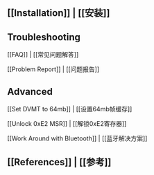 ## [[Installation]] | [[安装]]

## Troubleshooting

[[FAQ]] | [[常见问题解答]]

[[Problem Report]] | [[问题报告]]

## Advanced

[[Set DVMT to 64mb]] | [[设置64mb帧缓存]]

[[Unlock 0xE2 MSR]] | [[解锁0xE2寄存器]]

[[Work Around with Bluetooth]] | [[蓝牙解决方案]]

## [[References]] | [[参考]]